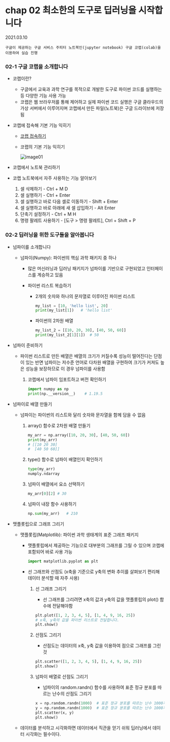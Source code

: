 # chap 02 최소한의 도구로 딥러닝을 시작합니다

2021.03.10

```
구글이 제공하는 구글 서비스 주피터 노트북인(jupyter notebook) 구글 코랩(colab)을 이용하여 실습 진행
```



### 02-1 구글 코랩을 소개합니다

* 코랩이란?

  * 구글에서 교육과 과학 연구를 목적으로 개발한 도구로 파이썬 코드를 실행하는 등 다양한 기능 사용 가능
  * 코랩은 웹 브라우저를 통해 제어하고 실제 파이썬 코드 실행은 구글 클라우드의 가상 서버에서 이루어지며 코랩에서 만든 파일(노트북)은 구글 드라이브에 저장됨

* 코랩에 접속해 기본 기능 익히기

  * [코랩 접속하기](https://colab.research.google.com/)

  * 코랩의 기본 기능 익히기

    ![image01](C:\Programming\DeepLearning\chap02\pictures\image01.PNG)

* 코랩에서 노트북 관리하기

* 코랩 노트북에서 자주 사용하는 기능 알아보기

  1. 셀 삭제하기 - Ctrl + M D
  2. 셀 실행하기 - Ctrl + Enter
  3. 셀 실행하고 바로 다음 셀로 이동하기 - Shift + Enter
  4. 셀 실행하고 바로 아래에 새 셀 삽입하기 - Alt Enter
  5. 단축기 설정하기 - Ctrl + M H
  6. 명령 팔레트 사용하기 - [도구 > 명령 팔레트], Ctrl + Shift + P



### 02-2 딥러닝을 위한 도구들을 알아봅니다

* 넘파이를 소개합니다

  * 넘파이(Numpy): 파이썬의 핵심 과학 패키지 중 하나

    * 많은 머신러닝과 딥러닝 패키지가 넘파이를 기반으로 구현되었고 인터페이스를 계승하고 있음

    * 파이썬 리스트 복습하기

      * 2개의 숫자와 하나의 문자열로 이루어진 파이썬 리스트

        ```python
        my_list = [10, 'hello list', 20]
        print(my_list[1])	# 'hello list'
        ```

      * 파이썬의 2차원 배열

        ```python
        my_list_2 = [[10, 20, 30], [40, 50, 60]]
        print(my_list_2[1][1])	# 50
        ```

* 넘파이 준비하기

  * 파이썬 리스트로 만든 배열은 배열의 크기가 커질수록 성능이 떨어진다는 단점이 있는 반면 넘파이는 저수준 언어로 다차원 배열을 구현하여 크기가 커져도 높은 성능을 보장하므로 이 경우 넘파이를 사용함

    1. 코랩에서 넘파이 임포트하고 버전 확인하기

       ```python
       import numpy as np
       print(np.__version__)	# 1.19.5
       ```

* 넘파이로 배열 만들기

  * 넘파이는 파이썬의 리스트와 달리 숫자와 문자열을 함께 담을 수 없음

    1. array() 함수로 2차원 배열 만들기

       ```python
       my_arr = np.array([10, 20, 30], [40, 50, 60])
       print(my_arr)
       # [[10 20 30]
       #  [40 50 60]]
       ```

    2. type() 함수로 넘파이 배열인지 확인하기

       ```python
       type(my_arr)
       numply.ndarray
       ```

    3. 넘파이 배열에서 요소 선택하기

       ```python
       my_arr[0][2]	# 30
       ```

    4. 넘파이 내장 함수 사용하기

       ```python
       np.sum(my_arr)	# 210
       ```

       

* 맷플롯립으로 그래프 그리기

  * 맷플롯립(Matplotlib): 파이썬 과학 생태계의 표준 그래프 패키지

    * 맷플롯립에서 제공하는 기능으로 대부분의 그래프를 그릴 수 있으며 코랩에 포함되어 바로 사용 가능

      ```python
      import matplotlib.pyplot as plt
      ```

    * 선 그래프와 산점도 (x축을 기준으로 y축의 변화 추이를 살펴보기 편리해 데이터 분석할 때 자주 사용)

      1. 선 그래프 그리기

         * 선 그래프를 그리려면 x축의 값과 y축의 값을 맷플롯립의 plot() 함수에 전달해야함

         ```python
         plt.plot([1, 2, 3, 4, 5], [1, 4, 9, 16, 25])	
         # x축, y축의 값을 파이썬 리스트로 전달합니다.
         plt.show()
         ```

      2. 산점도 그리기

         * 산점도는 데이터의 x축, y축 값을 이용하여 점으로 그래프를 그린 것

         ```python
         plt.scatter([1, 2, 3, 4, 5], [1, 4, 9, 16, 25])	
         plt.show()
         ```

      3. 넘파이 배열로 산점도 그리기

         * 넘파이의 random.randn() 함수를 사용하여 표준 정규 분포를 따르는 난수의 산점도 그리기

         ```python
         x = np.random.randn(1000)	# 표준 정규 분포를 따르는 난수 1000개를 만듭니다.
         y = np.random.randn(1000)	# 표준 정규 분포를 따르는 난수 1000개를 만듭니다.
         plt.scatter(x, y)	
         plt.show()
         ```

  * 데이터를 분석하고 시각화하면 데이터에서 직관을 얻기 쉬워 딥러닝에서 데이터 시각화는 필수이다.

